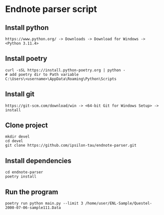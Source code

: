 # Endnote parser script

## Install python
    
    https://www.python.org/ -> Downloads -> Download for Windows -> <Python 3.11.4>

## Install poetry
    
    curl -sSL https://install.python-poetry.org | python -
    # add poetry dir to Path variable
    C:\Users\<username>\AppData\Roaming\Python\Scripts

## Install git
   
    https://git-scm.com/download/win -> <64-bit Git for Windows Setup> -> install

## Clone project

    mkdir devel
    cd devel
    git clone https://github.com/ipsilon-tau/endnote-parser.git

## Install dependencies

    cd endnote-parser
    poetry install

## Run the program

    poetry run python main.py --limit 3 /home/user/ENL-Sample/Questel-2000-07-06-sample111.Data
